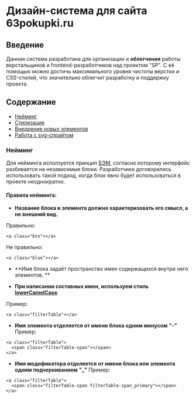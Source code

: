 # Дизайн-система для сайта 63pokupki.ru



## Введение
  Данная система разработана для организации и **облегчения** работы верстальщиков и frontend-разработчиков над проектом "SP". 
  С её помощью можно достичь максимального уровня чистоты верстки и CSS-стилей, что значительно облегчит разработку и поддержку   проекта.


## Содержание

-  [Нейминг](http://webdesign.ru.net)
-  [Стилизация](http://webdesign.ru.net)
-  [Внедрение новых элементов](http://webdesign.ru.net)
-  [Работа с svg-спрайтом](http://webdesign.ru.net)

### Нейминг 
  Для нейминга исползуется принцип [БЭМ](https://ru.bem.info/methodology/quick-start/#%D0%B2%D0%B2%D0%B5%D0%B4%D0%B5%D0%BD%D0%B8%D0%B5), согласно которому интерфейс разбивается на независимые блоки. Разработчики договорились использовать такой подход, когда блок явно будет использоваться в проекте неоднократно.

#### Правила нейминга:
* **Название блока и элемента должно характеризовать его смысл, а не внешний вид.**

Правильно:
```
<a class="btn"></a>
```
Не правильно:
```
<a class="blue"></a>
```
* **Имя блока задаёт пространство имен содержащихся внутри него элементов. **


* **При написании составных имен, используем стиль** **[lowerCamelCase](https://ru.wikipedia.org/wiki/CamelCase)**.

Пример:
```
<a class="filterTable"></a>
```

* **Имя элемента отделяется от имени блока одним минусом** **"-"**
Пример:
```
<a class="filterTable">
  <span class="filterTable-span"></span>
</a>
```

* **Имя модификатора отделяется от имени блока или элемента одним подчеркиванием** **"_"**
Пример:
```
<a class="filterTable">
  <span class="filterTable-span filterTable-span_primary"></span>
</a>
```

